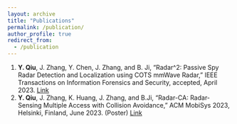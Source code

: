 ```yaml
---
layout: archive
title: "Publications"
permalink: /publication/
author_profile: true
redirect_from:
  - /publication
---
```


1. **Y. Qiu**, J. Zhang, Y. Chen, J. Zhang, and B. Ji, “Radar^2: Passive Spy Radar Detection and Localization using COTS mmWave Radar,” IEEE Transactions on Information Forensics and Security, accepted, April 2023. [Link](ieeexplore.ieee.org/abstract/document/10105863 )
2. **Y. Qiu**, J. Zhang, K. Huang, J. Zhang, and B.Ji, “Radar-CA: Radar-Sensing Multiple Access with Collision Avoidance,” ACM MobiSys 2023, Helsinki, Finland, June 2023. (Poster) [Link](https://dl.acm.org/doi/10.1145/3581791.3597376)
